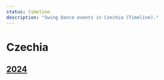 ```yaml
---
status: timeline
description: "Swing Dance events in Czechia (Timeline)."
---
```


# Czechia

## [2024](2024.md)
